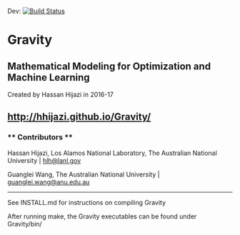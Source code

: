 Dev:
[![Build Status](https://travis-ci.org/hhijazi/Gravity.svg?branch=master)](https://travis-ci.org/hhijazi/Gravity)


Gravity
=======

Mathematical Modeling for Optimization and Machine Learning
-----------
Created by Hassan Hijazi in 2016-17

http://hhijazi.github.io/Gravity/
-----------

### ** Contributors **
Hassan Hijazi, Los Alamos National Laboratory, The Australian National University | hlh@lanl.gov

Guanglei Wang, The Australian National University | guanglei.wang@anu.edu.au

*****************************
See INSTALL.md for instructions on compiling Gravity

After running make, the Gravity executables can be found under Gravity/bin/



